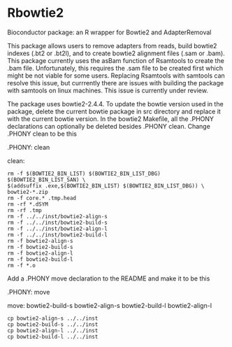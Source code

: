 # Rbowtie2
Bioconductor package: an R wrapper for Bowtie2 and AdapterRemoval 

This package allows users to remove adapters from reads, build bowtie2 indexes (.bt2 or .bt2l), and to create bowtie2 alignment files (.sam or .bam). 
This package currently uses the asBam function of Rsamtools to create the .bam file. Unfortunately, this requires the .sam file to be created first 
which might be not viable for some users. Replacing Rsamtools with samtools can resolve this issue, but currrently there are issues with building the 
package with samtools on linux machines. This issue is currently under review.

The package uses bowtie2-2.4.4. To update the bowtie version used in the package, delete the current bowtie package in src directory and replace it with 
the current bowtie version. In the bowtie2 Makefile, all the .PHONY declarations can optionally be deleted besides .PHONY clean. Change .PHONY clean to be this


.PHONY: clean

clean:

	rm -f $(BOWTIE2_BIN_LIST) $(BOWTIE2_BIN_LIST_DBG) $(BOWTIE2_BIN_LIST_SAN) \
	$(addsuffix .exe,$(BOWTIE2_BIN_LIST) $(BOWTIE2_BIN_LIST_DBG)) \
	bowtie2-*.zip
	rm -f core.* .tmp.head
	rm -rf *.dSYM
	rm -rf .tmp
	rm -f ../../inst/bowtie2-align-s
	rm -f ../../inst/bowtie2-build-s
	rm -f ../../inst/bowtie2-align-l
	rm -f ../../inst/bowtie2-build-l
	rm -f bowtie2-align-s
	rm -f bowtie2-build-s
	rm -f bowtie2-align-l
	rm -f bowtie2-build-l
	rm -f *.o

Add a .PHONY move declaration to the README and make it to be this

.PHONY: move

move: bowtie2-build-s bowtie2-align-s bowtie2-build-l bowtie2-align-l

	cp bowtie2-align-s ../../inst
	cp bowtie2-build-s ../../inst
	cp bowtie2-align-l ../../inst
	cp bowtie2-build-l ../../inst
  
  


